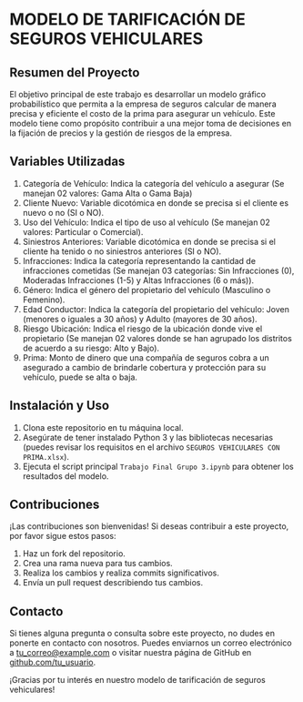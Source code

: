 # MODELO DE TARIFICACIÓN DE SEGUROS VEHICULARES

## Resumen del Proyecto
El objetivo principal de este trabajo es desarrollar un modelo gráfico probabilístico que permita a la empresa de seguros calcular de manera precisa y eficiente el costo de la prima para asegurar un vehículo. Este modelo tiene como propósito contribuir a una mejor toma de decisiones en la fijación de precios y la gestión de riesgos de la empresa.

## Variables Utilizadas
1. Categoría de Vehículo: Indica la categoría del vehículo a asegurar (Se manejan 02 valores: Gama Alta o Gama Baja)
2. Cliente Nuevo: Variable dicotómica en donde se precisa si el cliente es nuevo o no (SI o NO).
3. Uso del Vehículo: Indica el tipo de uso al vehículo (Se manejan 02 valores: Particular o Comercial).
4. Siniestros Anteriores: Variable dicotómica en donde se precisa si el cliente ha tenido o no siniestros anteriores (SI o NO).
5. Infracciones: Indica la categoría representando la cantidad de infracciones cometidas (Se manejan 03 categorías: Sin Infracciones (0), Moderadas Infracciones (1-5) y Altas Infracciones (6 o más)).
6. Género: Indica el género del propietario del vehículo (Masculino o Femenino).
7. Edad Conductor: Indica la categoría del propietario del vehículo: Joven (menores o iguales a 30 años) y Adulto (mayores de 30 años).
8. Riesgo Ubicación: Indica el riesgo de la ubicación donde vive el propietario (Se manejan 02 valores donde se han agrupado los distritos de acuerdo a su riesgo: Alto y Bajo).
9. Prima: Monto de dinero que una compañía de seguros cobra a un asegurado a cambio de brindarle cobertura y protección para su vehículo, puede se alta o baja. 


## Instalación y Uso
1. Clona este repositorio en tu máquina local.
2. Asegúrate de tener instalado Python 3 y las bibliotecas necesarias (puedes revisar los requisitos en el archivo `SEGUROS VEHICULARES CON PRIMA.xlsx`).
3. Ejecuta el script principal `Trabajo Final Grupo 3.ipynb` para obtener los resultados del modelo.

## Contribuciones
¡Las contribuciones son bienvenidas! Si deseas contribuir a este proyecto, por favor sigue estos pasos:
1. Haz un fork del repositorio.
2. Crea una rama nueva para tus cambios.
3. Realiza los cambios y realiza commits significativos.
4. Envía un pull request describiendo tus cambios.

## Contacto
Si tienes alguna pregunta o consulta sobre este proyecto, no dudes en ponerte en contacto con nosotros. Puedes enviarnos un correo electrónico a [tu_correo@example.com](1jssangel1@gmail.com) o visitar nuestra página de GitHub en [github.com/tu_usuario](https://github.com/JSSANGEL).

¡Gracias por tu interés en nuestro modelo de tarificación de seguros vehiculares!
